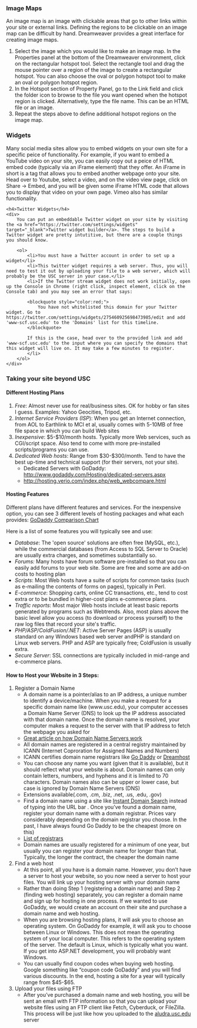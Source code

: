 <h3 class="grid_12">Image Maps</h3>			
<div class="grid_12">
	<p>An image map is an image with clickable areas that go to other links within your site or external links. Defining the regions to be clickable on an image map can be difficult by hand. Dreamweaver provides a great interface for creating image maps.</p>
	<ol>
		<li>Select the image which you would like to make an image map. In the Properties panel at the bottom of the Dreamweaver environment, click on the rectangular hotspot tool. Select the rectangle tool and drag the mouse pointer over a region of the image to create a rectangular hotspot. You can also choose the oval or polygon hotspot tool to make an oval or polygon hotspot region.</li>
		<li>In the Hotspot section of Property Panel, go to the Link field and click the folder icon to browse to the file you want opened when the hotspot region is clicked. Alternatively, type the file name. This can be an HTML file or an image.</li>
		<li>Repeat the steps above to define additional hotspot regions on the image map.</li>
	</ol>
</div>

<h3>Widgets</h3>
<div>
	Many social media sites allow you to embed widgets on your own site for a specific peice of functionality. For example, if you want to embed a YouTube video on your site, you can easily copy out a peice of HTML embed code (typically via an iFrame element) that they offer. An iFrame in short is a tag that allows you to embed another webpage onto your site. Head over to Youtube, select a video, and on the video view page, click on Share -> Embed, and you will be given some iFrame HTML code that allows you to display that video on your own page. Vimeo also has similar functionality.

	<h4>Twitter Widgets</h4>
	<div>
		You can put an embeddable Twitter widget on your site by visiting the <a href="https://twitter.com/settings/widgets" target="_blank">Twitter widget builder</a>. The steps to build a Twitter widget are pretty intutitive, but there are a couple things you should know.

		<ol>
			<li>You must have a Twitter account in order to set up a widget</li>
			<li>This twitter widget requires a web server. Thus, you will need to test it out by uploading your file to a web server, which will probably be the USC server in your case.</li>
			<li>If the Twitter stream widget does not work initially, open up the Console in Chrome (right click, inspect element, click on the Console tab) and you may see an error that says:

			<blockquote style="color:red;">
				You have not whitelisted this domain for your Twitter widget. Go to https://twitter.com/settings/widgets/275460925698473985/edit and add 'www-scf.usc.edu' to the 'Domains' list for this timeline.
			</blockquote>

			If this is the case, head over to the provided link and add 'www-scf.usc.edu' to the input where you can specify the domains that this widget will live on. It may take a few minutes to register.
			</li>
		</ol>
	</div>
</div>


<h3 class="grid_12">Taking your site beyond USC</h3>			
<div class="grid_12">
	<h4>Different Hosting Plans</h4>
	  <ol>
	    <li><em>Free</em>: Almost never use for real/business sites. OK for hobby or fan sites I guess. Examples: Yahoo Geocities, Tripod, etc.</li>
	    <li><em>Internet Service Providers (ISP</em>): When you get an Internet connection, from AOL to Earthlink to MCI et al, usually comes with 5-10MB of free file space in which you can build Web sites</li>
	    <li><em>Inexpensive</em>: $5-$10/month hosts. Typically more Web services, such as CGI/script space. Also tend to come with more pre-installed scripts/programs you can use.</li>
	    <li><em>Dedicated Web hosts</em>: Range from $30-$300/month. Tend to have the best up-time and technical support (for their servers, not your site).
	      <ul>
	        <li>Dedicated Servers with GoDaddy: <a href="http://www.godaddy.com/Hosting/dedicated-servers.aspx">http://www.godaddy.com/Hosting/dedicated-servers.aspx</a></li>
	        <li><a href="http://hosting.verio.com/index.php/web_webcompare.html">http://hosting.verio.com/index.php/web_webcompare.html </a></li>
	      </ul>
	    </li>
	  </ol>
	  <h4>Hosting Features</h4>
	  <p>Different plans have different features and services. For the inexpensive option, you can see 3 different levels of hosting packages and what each provides: <a href="http://www.godaddy.com/hosting/web-hosting.aspx?ci=8971G">GoDaddy Comparison Chart</a></p>
	  <p>Here is a list of some features you will typically see and use:</p>
	  <ul>
	    <li><em>Database</em>: The 'open source' solutions are often free (MySQL, etc.), while the commercial databases (from Access to SQL Server to Oracle) are usually extra charges, and sometimes substantially so.</li>
	    <li><em>Forums:</em> Many hosts have forum software pre-installed so that you can easily add forums to your web site. Some are free and some are add-on costs to hosting plan</li>
	    <li><em>Scripts</em>: Most Web hosts have a suite of scripts for common tasks (such as e-mailing the contents of forms on pages), typically in Perl. </li>
	    <li><em>E-commerce</em>: Shopping carts, online CC transactions, etc., tend to cost extra or to be bundled in higher-cost plans e-commerce plans.</li>
	    <li><em>Traffic reports</em>: Most major Web hosts include at least basic reports generated by programs such as Webtrends. Also, most plans above the basic level allow you access (to download or process yourself) to the raw log files that record your site's traffic.</li>
	    <li><em>PHP/ASP/ColdFusion/.NET</em>: Active Server Pages (ASP) is usually standard on any Windows based web server andPHP is standard on Linux web servers. PHP and ASP are typically free; ColdFusion is usually extra.</li>
	    <li><em>Secure Server</em>: SSL connections are typically included in mid-range and e-commerce plans.</li>
	  </ul>
	<h4>How to Host your Website in 3 Steps:</h4>
	  <ol>
	    <li>Register a Domain Name
	    <ul>
	      <li>A domain name is a pointer/alias to an IP address, a unique number to identify a device/machine. When you make a request for a specific domain name like (www.usc.edu), your computer accesses a Domain Name Server (DNS) to look up the IP address associated with that domain name. Once the domain name is resolved, your computer makes a request to the server with that IP address to fetch the webpage you asked for</li>
	      <li><a href="http://www.howstuffworks.com/dns.htm">Great article on how Domain Name Servers work</a></li>
	      <li>All domain names are registered in a central registry maintained by ICANN (Internet Coproration for Assigned Names and Numbers)</li>
	      <li>ICANN certifies domain name registrars like <a href="http://www.godaddy.com/">Go Daddy</a> or <a href="http://dreamhost.com/">Dreamhost</a></li>
	      <li>You can choose any name you want (given that it is available), but it should reflect what your website is about. Domain names can only contain letters, numbers, and hyphens and it is limited to 70 characters. Domain names also can be upper or lower case, but case is ignored by Domain Name Servers (DNS)</li>
	      <li>Extensions available(.com, .cm, .biz, .net, .us, .edu, .gov)</li>
	      <li>Find a domain name using a site like <a href="http://instantdomainsearch.com/">Instant Domain Search</a> instead of typing into the URL bar . Once you’ve found a domain name, register your domain name with a domain registrar. Prices vary considerably depending on the domain registrar you choose. In the past, I have always found Go Daddy to be the cheapest (more on this)</li>
	      <li><a href="http://www.internic.net/alpha.html">List of registrars</a></li>
	      <li>Domain names are usually registered for a minimum of one year, but usually you can register your domain name for longer than that. Typically, the longer the contract, the cheaper the domain name</li>
	    </ul>
		</li>
	    <li>Find a web host
	    <ul>
	      <li>At this point, all you have is a domain name. However, you don’t have a server to host your website, so you now need a server to host your files. You will link up your hosting server with your domain name</li>
	      <li>Rather than doing Step 1 (registering a domain name) and Step 2 (finding web hosting) separately, you can register a domain name and sign up for hosting in one process. If we wanted to use GoDaddy, we would create an account on their site and purchase a domain name and web hosting.</li>
	      <li>When you are browsing hosting plans, it will ask you to choose an operating system. On GoDaddy for example, it will ask you to choose between Linux or Windows. This does not mean the operating system of your local computer. This refers to the operating system of the server. The default is Linux, which is typically what you want. If you get into ASP.NET development, you will probably want Windows. </li>
	      <li>You can usually find coupon codes when buying web hosting. Google something like “coupon code GoDaddy” and you will find various discounts. In the end, hosting a site for a year will typically range from $45-$65.</li>
	    </ul>
	    <li>Upload your files using FTP
	    <ul>
		</li>
	      <li>After you’ve purchased a domain name and web hosting, you will be sent an email with FTP information so that you can upload your website files using an FTP client like Fetch, Cyberduck, or FileZilla. This process will be just like how you uploaded to the <a href="http://aludra.usc.edu/">aludra.usc.edu</a> server  </li>
	    </ul>
		</li>
	  </ol>
</div>